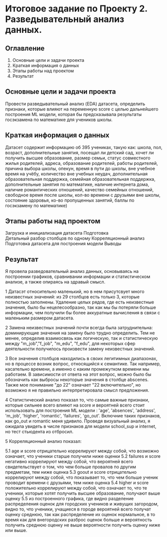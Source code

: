 # Итоговое задание по Проекту 2. Разведывательный анализ данных.


## Оглавление
1. Основные цели и задачи проекта
2. Краткая информация о данных
3. Этапы работы над проектом
4. Результат

## Основные цели и задачи проекта
Провести разведывательный анализ (EDA) датасета, определить признаки, которые влияют на переменную score с целью дальнейшего построения ML модели, которая бы предсказывала результаты госэкзамена по математике для учеников школы.


## Краткая информация о данных
Датасет содержит информацию об 395 учениках, такую как: школа, пол, возраст, дополнительные  занятия, посещал ли детский сад, хочет ли получить высшее образование, размер семьи, статус совместного жилья родителей, адреса,  образование родителей, работы родителей, причина выбора школы, опекун, время в пути до школы, вне учебное время на учёбу, количество вне учебных неудач, дополнительная образовательная поддержка, семейная образовательная поддержка, дополнительные  занятия по математике, наличие интернета дома, наличие романтических отношений, качество семейных отношений, свободное время после школы, кол-во времени с друзьями вне школы,  состояние здоровья, ко-во пропущенных занятий, баллы по госэкзамену по математике)


## Этапы работы над проектом
Загрузка и инициализация датасета
Подготовка  
Детальный разбор столбцов по одному
Корреляционный анализ
Подготовка датасета для построения модели
Выводы

## Результат
Я провела разведовательный анализ данных, основываясь на построении графиков, сравнивании информации и статистическом анализе, а также опираясь на здравый смысл.

1 Датасэт относительно маленький, но в нем присутсвует много неизвестных значений: из 29 столбцов есть только 3, которые полностью заполнены. Удаление целых рядов, где есть неизвестные значения, было бы нецелесообразно, так как мы бы потеряли больше информации, чем получили бы более аккуратные вычисления в связи с маленьким размером датасета.

2 Замена неизвестных значений почти всегда была затруднительна: доминирующие значения на замену было трудно определить. Тем не менее, определив взаимосвязь как логическую, так и статистическую между "m_job","f_job", "m_edu", "f_edu", для некоторых сфер деятельности получилось произвести замену неизвестных значений.

3 Все значения столбцов находились в своих легитимных диапазонах, но в процессе возник вопрос, относящийся к семантике. Так например, касательно времени, а именно с каким промежутком времени мы работаем. В зависимости от ответа на этот вопрос, можно было бы обозначить как выбросы некоторые значения в столбце abscenes. Также мое понимание "до 22" означает "22 включительно", но возможно я не правильно интерпретировала смысл предложения.

4 Статистический анализ показал то, что cамые важные признаки, которые сильнее всего влияют на score и вероятней всего стоит использовать для построения ML модели : 'age', 'absences', 'address', 'm_job', 'higher', 'romantic', 'failures', 'go_out'. Включние таких признаков, как go_out и romantic меня удивило. Проведя визуальный анализ, я ожидала увидеть в числе признаков для модели school_sup и internet, но тест стьюдента из отбросил.

5 Корреляционный анализ показал:

5.1  age и score отрицательно коррелируют между собой, что возможно означает, что ученики старше получили ниже оценки
5.2  failures и score негативно коррелируют между собой, что вероятней всего свидетельствует о том, что чем больше провалов по другим предметам, тем ниже оценка
5.3  goout и score отрицательно коррелируют между собой, что показывает то, что чем больше ученик проводит времени с друзьями, тем ниже оценка
5.4  higher и score положительно коррелируют между собой, что означает то, что те ученики, которые хотят получить высшее образование, получают выше оценку
5.5  из построенного графика, где видно разделение распределения оценок для городских учеников и живущих загородом, видно то, что ученики, учащиеся в городе вероятней всего получат оценку среднюю, так как распределение их оценок нормальное, в то время как для внегородских разброс оценок больше и вероятность получить среднюю оценку не выше вероятности получить оценку ниже или выше.
